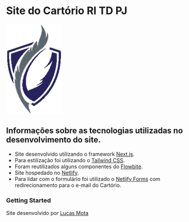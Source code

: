 # Site do Cartório RI TD PJ

![Logo do Cartório De Registro De Imóveis, Hipotecas, Títulos e Documentos - São Gonçalo Dos Campos](/public/1.png)

## Informações sobre as tecnologias utilizadas no desenvolvimento do site.

- Site desenvolvido utilizando o framework [Next.js](https://nextjs.org/).
- Para estilização foi utilizando o [Tailwind CSS](https://tailwindcss.com/).
- Foram reutilizados alguns componentes do [Flowbite](https://flowbite.com/).
- Site hospedado no [Netlify](https://www.netlify.com/).
- Para lidar com o formulário foi utilizado o [Netlify Forms](https://www.netlify.com/products/forms/) com redirecionamento para o e-mail do Cartório.

### Getting Started

Site desenvolvido por [Lucas Mota](https://github.com/l-mota)
